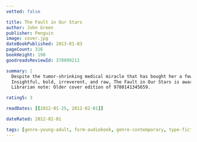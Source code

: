 ```yaml
---
vetted: false

title: The Fault in Our Stars
author: John Green
publisher: Penguin
image: cover.jpg
dateBookPublished: 2013-01-03
pageCount: 316
bookHeight: 198
goodreadsReviewId: 378099211

summary: |
  Despite the tumor-shrinking medical miracle that has bought her a few years, Hazel has never been anything but terminal, her final chapter inscribed upon diagnosis. But when a gorgeous plot twist named Augustus Waters suddenly appears at Cancer Kid Support Group, Hazel's story is about to be completely rewritten.
  Insightful, bold, irreverent, and raw, The Fault in Our Stars is award-winning author John Green's most ambitious and heartbreaking work yet, brilliantly exploring the funny, thrilling, and tragic business of being alive and in love.
  Librarian note: Older cover edition of 9780141345659.

rating5: 3

readDates: [[2012-01-25, 2012-02-01]]

dateRated: 2012-02-01

tags: [genre-young-adult, form-audiobook, genre-contemporary, type-fiction]
---
```

